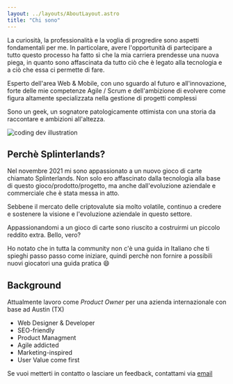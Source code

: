 ```yaml
---
layout: ../layouts/AboutLayout.astro
title: "Chi sono"
---
```


La curiosità, la professionalità e la voglia di progredire sono aspetti fondamentali per me. In particolare, avere l'opportunità di partecipare a tutto questo processo ha fatto sì che la mia carriera prendesse una nuova piega, in quanto sono affascinata da tutto ciò che è legato alla tecnologia e a ciò che essa ci permette di fare.

Esperto dell'area Web & Mobile, con uno sguardo al futuro e all'innovazione, forte delle mie competenze Agile / Scrum e dell'ambizione di evolvere come figura altamente specializzata nella gestione di progetti complessi

Sono un geek, un sognatore patologicamente ottimista con una storia da raccontare e ambizioni all'altezza.

<div>
  <img src="/assets/dev.svg" class="sm:w-1/2 mx-auto" alt="coding dev illustration">
</div>

## Perchè Splinterlands?

Nel novembre 2021 mi sono appassionato a un nuovo gioco di carte chiamato Splinterlands. Non solo ero affascinato dalla tecnologia alla base di questo gioco/prodotto/progetto, ma anche dall'evoluzione aziendale e commerciale che è stata messa in atto.

Sebbene il mercato delle criptovalute sia molto volatile, continuo a credere e sostenere la visione e l'evoluzione aziendale in questo settore.

Appassionandomi a un gioco di carte sono riuscito a costruirmi un piccolo reddito extra. Bello, vero?

Ho notato che in tutta la community non c'è una guida in Italiano che ti spieghi passo passo come iniziare, quindi perchè non fornire a possibili nuovi giocatori una guida pratica 😄

## Background

Attualmente lavoro come _Product Owner_ per una azienda internazionale con base ad Austin (TX)

- Web Designer & Developer
- SEO-friendly
- Product Managment
- Agile addicted
- Marketing-inspired
- User Value come first

Se vuoi metterti in contatto o lasciare un feedback, contattami via [email](mailto:mattia@selfrules.org)

